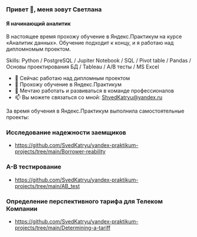 ### Привет 👋, меня зовут Светлана

#### Я начинающий аналитик

В настоящее время прохожу обучение в Яндекс.Практикум на курсе «Аналитик данных». Обучение подходит к концу, и я работаю над дипломномым проектом.

Skills:  Python / PostgreSQL / Jupiter Notebook / SQL / Pivot table / Pandas / Основы проектирования БД / Tableau / A/B тесты / MS Excel


- 🔭 Сейчас работаю над дипломным проектом
- 🌱 Прохожу обучение в Яндекс.Практикум
- 👯 Мечтаю работать и развиваться в команде профессионалов
- 📫 Вы можете связаться со мной: ShvedKatryu@yandex.ru

За время обучения в Яндекс.Практикум выполнила самостоятельные проекты:
### Исследование надежности заемщиков
- https://github.com/SvedKatryu/yandex-praktikum-projects/tree/main/Borrower-reability

### А-В тестирование
- https://github.com/SvedKatryu/yandex-praktikum-projects/tree/main/AB_test

### Определение перспективного тарифа для Телеком Компании
- https://github.com/SvedKatryu/yandex-praktikum-projects/tree/main/Determining-a-tariff

